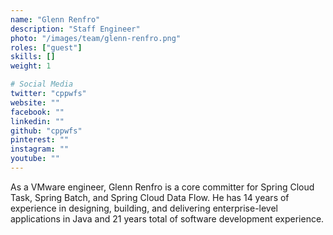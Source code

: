 ```yaml
---
name: "Glenn Renfro"
description: "Staff Engineer"
photo: "/images/team/glenn-renfro.png"
roles: ["guest"]
skills: []
weight: 1

# Social Media
twitter: "cppwfs"
website: ""
facebook: ""
linkedin: ""
github: "cppwfs"
pinterest: ""
instagram: ""
youtube: ""
---
```


As a VMware engineer, Glenn Renfro is a core committer for Spring Cloud Task, Spring Batch, and Spring Cloud Data Flow. He has 14 years of experience in designing, building, and delivering enterprise-level applications in Java and 21 years total of software development experience.

<!--more-->
